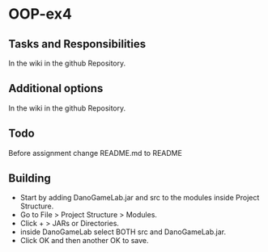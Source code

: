 # OOP-ex4

## Tasks and Responsibilities
In the wiki in the github Repository.

## Additional options
In the wiki in the github Repository.

## Todo
Before assignment change README.md to README

## Building
- Start by adding DanoGameLab.jar and src to the modules inside Project Structure. 
- Go to File > Project Structure > Modules.
- Click + > JARs or Directories.
- inside DanoGameLab select BOTH src and DanoGameLab.jar.
- Click OK and then another OK to save. 
